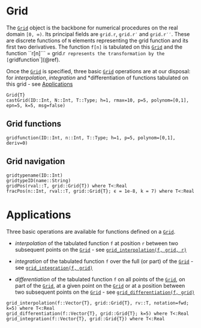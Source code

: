 # Grid

The [`Grid`](@ref) object is the backbone for numerical procedures on the real domain ``[0, ∞)``. Its principal fields 
are `grid.r`, `grid.r′` and `grid.r′′`. These are discrete functions of `N` elements representing the grid function 
and its first two derivatives. The function ``f[n]`` is tabulated on this [`Grid`](@ref) and the function 
``r[n]``` = grid.r` represents the transformation by the [`gridfunction`](@ref). 

Once the [`Grid`](@ref) is specified, three basic [`Grid`](@ref) operations are at our disposal: for *interpolation*, *integration* and *differentiation of functions tabulated on this grid - see [Applications](@ref)

```@docs
Grid{T}
castGrid(ID::Int, N::Int, T::Type; h=1, rmax=10, p=5, polynom=[0,1], epn=5, k=5, msg=false)
```

## Grid functions

```@docs
gridfunction(ID::Int, n::Int, T::Type; h=1, p=5, polynom=[0,1], deriv=0)
```

## Grid navigation

```@docs
gridtypename(ID::Int)
gridtypeID(name::String)
gridPos(rval::T, grid::Grid{T}) where T<:Real
fracPos(n::Int, rval::T, grid::Grid{T}; ϵ = 1e-8, k = 7) where T<:Real
```

# Applications

Three basic operations are available for functions defined on a [`Grid`](@ref).

* *interpolation* of the tabulated function `f` at position `r` between two subsequent points on the [`Grid`](@ref) - see [`grid_interpolation(f, grid, r)`](@ref)

* *integration* of the tabulated function `f` over the full (or part) of the [`Grid`](@ref) - see [`grid_integration(f, grid)`](@ref)

* *differentiation* of the tabulated function `f` on all points of the [`Grid`](@ref), on part of the [`Grid`](@ref), at a given point on the [`Grid`](@ref) or at a position between two subsequent points on the [`Grid`](@ref) - see [`grid_differentiation(f, grid)`](@ref)

```@docs
grid_interpolation(f::Vector{T}, grid::Grid{T}, rv::T, notation=fwd; k=5) where T<:Real
grid_differentiation(f::Vector{T}, grid::Grid{T}; k=5) where T<:Real
grid_integration(f::Vector{T}, grid::Grid{T}) where T<:Real 
```